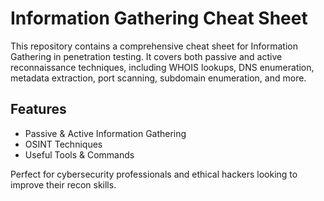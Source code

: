 # Information Gathering Cheat Sheet  

This repository contains a comprehensive cheat sheet for Information Gathering in penetration testing. It covers both passive and active reconnaissance techniques, including WHOIS lookups, DNS enumeration, metadata extraction, port scanning, subdomain enumeration, and more.  

## Features  
- Passive & Active Information Gathering  
- OSINT Techniques  
- Useful Tools & Commands  

Perfect for cybersecurity professionals and ethical hackers looking to improve their recon skills.  
